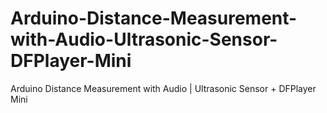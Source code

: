 # Arduino-Distance-Measurement-with-Audio-Ultrasonic-Sensor-DFPlayer-Mini
Arduino Distance Measurement with Audio | Ultrasonic Sensor + DFPlayer Mini

